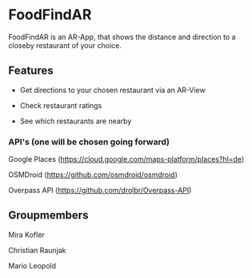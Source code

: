 # FoodFindAR

FoodFindAR is an AR-App, that shows the distance and direction to a closeby restaurant of your choice.

## Features

- Get directions to your chosen restaurant via an AR-View

- Check restaurant ratings

- See which restaurants are nearby

### API's (one will be chosen going forward)
Google Places (https://cloud.google.com/maps-platform/places?hl=de)

OSMDroid (https://github.com/osmdroid/osmdroid)

Overpass API (https://github.com/drolbr/Overpass-API)

## Groupmembers

Mira Kofler

Christian Raunjak

Mario Leopold
